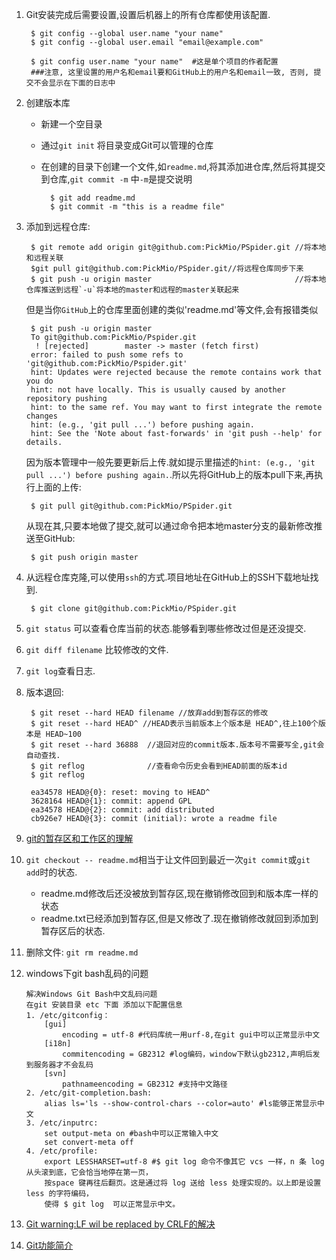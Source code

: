 1. Git安装完成后需要设置,设置后机器上的所有仓库都使用该配置.

		$ git config --global user.name "your name"
		$ git config --global user.email "email@example.com"

		$ git config user.name "your name"  #这是单个项目的作者配置
		###注意, 这里设置的用户名和email要和GitHub上的用户名和email一致, 否则, 提交不会显示在下面的日志中
2. 创建版本库
	- 新建一个空目录
	- 通过`git init` 将目录变成Git可以管理的仓库
	- 在创建的目录下创建一个文件,如`readme.md`,将其添加进仓库,然后将其提交到仓库,`git commit -m` 中`-m`是提交说明
			
			$ git add readme.md
			$ git commit -m "this is a readme file"

3. 添加到远程仓库:
		
		$ git remote add origin git@github.com:PickMio/PSpider.git //将本地和远程关联 
		$git pull git@github.com:PickMio/PSpider.git//将远程仓库同步下来
		$ git push -u origin master                                //将本地仓库推送到远程`-u`将本地的master和远程的master关联起来
	但是当你`GitHub`上的仓库里面创建的类似'readme.md'等文件,会有报错类似
		
		$ git push -u origin master
		To git@github.com:PickMio/Pspider.git
		 ! [rejected]        master -> master (fetch first)
		error: failed to push some refs to 'git@github.com:PickMio/Pspider.git'
		hint: Updates were rejected because the remote contains work that you do
		hint: not have locally. This is usually caused by another repository pushing
		hint: to the same ref. You may want to first integrate the remote changes
		hint: (e.g., 'git pull ...') before pushing again.
		hint: See the 'Note about fast-forwards' in 'git push --help' for details.
	因为版本管理中一般先要更新后上传.就如提示里描述的`hint: (e.g., 'git pull ...') before pushing again.`.所以先将GitHub上的版本pull下来,再执行上面的上传:
		
		$ git pull git@github.com:PickMio/PSpider.git
	从现在其,只要本地做了提交,就可以通过命令把本地master分支的最新修改推送至GitHub:

		$ git push origin master

4. 从远程仓库克隆,可以使用`ssh`的方式.项目地址在GitHub上的SSH下载地址找到.

		$ git clone git@github.com:PickMio/PSpider.git

5. `git status` 可以查看仓库当前的状态.能够看到哪些修改过但是还没提交.
6. `git diff filename` 比较修改的文件.
7. `git log`查看日志.
8. 版本退回:

		$ git reset --hard HEAD filename //放弃add到暂存区的修改 
		$ git reset --hard HEAD^ //HEAD表示当前版本上个版本是 HEAD^,往上100个版本是 HEAD~100
		$ git reset --hard 36888  //退回对应的commit版本.版本号不需要写全,git会自动查找.
		$ git reflog              //查看命令历史会看到HEAD前面的版本id
		$ git reflog

		ea34578 HEAD@{0}: reset: moving to HEAD^
		3628164 HEAD@{1}: commit: append GPL
		ea34578 HEAD@{2}: commit: add distributed
		cb926e7 HEAD@{3}: commit (initial): wrote a readme file

9. [git的暂存区和工作区的理解](http://dwz.cn/2iD47N)
10. `git checkout -- readme.md`相当于让文件回到最近一次`git commit`或`git add`时的状态.
	- readme.md修改后还没被放到暂存区,现在撤销修改回到和版本库一样的状态
	- readme.txt已经添加到暂存区,但是又修改了.现在撤销修改就回到添加到暂存区后的状态.
11. 删除文件: `git rm readme.md`
12. windows下git bash乱码的问题
	
		解决Windows Git Bash中文乱码问题
		在git 安装目录 etc 下面 添加以下配置信息
		1. /etc/gitconfig：	
			[gui]
				encoding = utf-8 #代码库统一用urf-8,在git gui中可以正常显示中文
			[i18n]
				commitencoding = GB2312 #log编码，window下默认gb2312,声明后发到服务器才不会乱码
			[svn]
				pathnameencoding = GB2312 #支持中文路径
		2. /etc/git-completion.bash:
			alias ls='ls --show-control-chars --color=auto' #ls能够正常显示中文
		3. /etc/inputrc:
			set output-meta on #bash中可以正常输入中文
			set convert-meta off
		4. /etc/profile:
	        export LESSHARSET=utf-8 #$ git log 命令不像其它 vcs 一样，n 条 log 从头滚到底，它会恰当地停在第一页，
			按space 键再往后翻页。这是通过将 log 送给 less 处理实现的。以上即是设置 less 的字符编码，
			使得 $ git log  可以正常显示中文。

13. [Git warning:LF wil be replaced by CRLF的解决](http://blog.csdn.net/feng88724/article/details/11600375)
14. [Git功能简介](http://nulls.cc/git-notes.html)